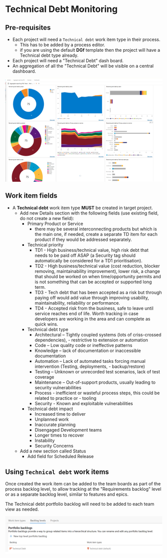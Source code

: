 # Technical Debt Monitoring

## Pre-requisites

- Each project will need a `Technical debt` work item type in their process.
    - This has to be added by a process editor.
    - if you are using the default **DGf** template then the project will have a Technical debt type already.
- Each project will need a "Technical Debt" dash board.
- An aggregation of all the "Technical Debt" will be visible on a central dashboard.

![Dashboard Technical Debt](./dashboard_TD_V1.png)

## Work item fields

- A **Technical debt** work item type **MUST** be created in target project. 
  - Add new Details section with the following fields (use existing field, do not create a  new field):
    - Primary Product or Service
      - there may be several interconnecting products but which is the main one, if needed, create a separate TD item for each product if they would be addressed separately.
    - Technical priority
      - TD1 - High business/technical value, high risk debt that needs to be paid off ASAP  (a Security tag should automatically be considered for a TD1 prioritisation).
      - TD2 - High business/technical value (cost reduction, blocker removing,  maintainability improvement), lower risk, a change that should be worked on when   time/opportunity permits and is not something that can be accepted or supported long  term.
      - TD3 - Tech debt that has been accepted as a risk but through paying off would add   value through improving usability, maintainability, reliability or performance.
      - TD4 - Accepted risk from the business, safe to leave until service reaches end of   life. Worth tracking in case developers are working in the area and can complete as   quick wins.
    - Technical debt type
      - Architectural – Tightly coupled systems (lots of criss-crossed dependencies),       - restrictive to extension or automation
      - Code – Low quality code or ineffective patterns
      - Knowledge – lack of documentation or inaccessible documentation
      - Automation – Lack of automated tasks forcing manual intervention (Testing, deployments,       - backup/restore)
      - Testing – Unknown or unrecorded test scenarios, lack of test coverage
      - Maintenance – Out-of-support products, usually leading to security vulnerabilities
      - Process - inefficient or wasteful process steps, this could be related to practice or       - tooling
      - Security - Known and exploitable vulnerabilities
    - Technical debt impact
      - Increased time to deliver
      - Unplanned work
      - Inaccurate planning
      - Disengaged Development teams
      - Longer times to recover
      - Instability
      - Security Concerns
  - Add a new section called Status
    - Add field for Scheduled Release

## Using `Technical debt` work items

Once created the work item can be added to the team boards as part of the process backlog level, to allow tracking at the "Requirements backlog" level or as a separate backlog level, similar to features and epics.

The Technical debt portfolio backlog will need to be added to each team view as needed.

![Portfolio Technical Debt](./Porfolio_TD_V1.png)
